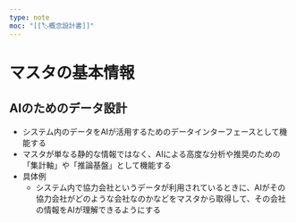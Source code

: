 ```yaml
---
type: note
moc: "[[🏷️概念設計書]]"
---
```


# マスタの基本情報
## AIのためのデータ設計
- システム内のデータをAIが活用するためのデータインターフェースとして機能する
- マスタが単なる静的な情報ではなく、AIによる高度な分析や推奨のための「集計軸」や「推論基盤」として機能する
- 具体例
  - システム内で協力会社というデータが利用されているときに、AIがその協力会社がどのような会社なのかなどをマスタから取得して、その会社の情報をAIが理解できるようにする









